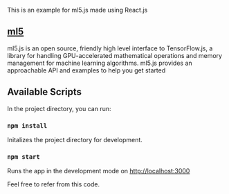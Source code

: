 This is an example for ml5.js made using React.js

## [ml5](https://ml5js.org/)

ml5.js is an open source, friendly high level interface to TensorFlow.js, a library for handling GPU-accelerated mathematical operations and memory management for machine learning algorithms. ml5.js provides an approachable API and examples to help you get started

## Available Scripts

In the project directory, you can run:

### `npm install`

Initalizes the project directory for development.

### `npm start`

Runs the app in the development mode on [http://localhost:3000](http://localhost:3000)<br />

Feel free to refer from this code.
